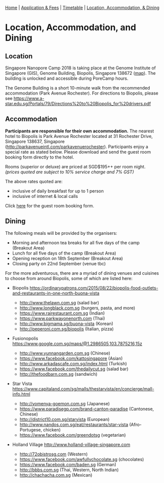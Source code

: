 [Home](index.md) | [Application & Fees](application.md) | [Timetable](timetable.md) | [Location, Accommodation, & Dining](location.md)

# Location, Accommodation, and Dining

## Location
Singapore Nanopore Camp 2018 is taking place at the Genome Institute of Singapore (GIS), Genome Building, Biopolis, Singapore 138672 (<a href="http://www.streetdirectory.com/sg/genome/60-biopolis-street-138672/2989_10373.html" target="_blank">map</a>). The building is unlocked and accessible during PoreCamp hours.

The Genome Building is a short 10-minute walk from the recommended accommodation (Park Avenue Rochester). For directions to Biopolis, please see <a href="https://www.a-star.edu.sg/Portals/79/Directions%20to%20Biopolis_for%20drivers.pdf" target="_blank">https://www.a-star.edu.sg/Portals/79/Directions%20to%20Biopolis_for%20drivers.pdf</a>

## Accommodation

**Participants are responsible for their own accommodation.** The nearest hotel to Biopolis is Park Avenue Rochester located at 31 Rochester Drive, Singapore 138637, Singapore (<a href="http://parkavenueintl.com/parkavenuerochester" target="_blank">http://parkavenueintl.com/parkavenuerochester</a>). Participants enjoy a special rate as stated below. Please download and send the guest room booking form directly to the hotel.

Rooms (superior or deluxe) are priced at SGD$195++ per room night. 
*(prices quoted are subject to 10% service charge and 7% GST)*

The above rates quoted are:
  *	inclusive of daily breakfast for up to 1 person 
  *	inclusive of internet & local calls

Click <a href="https://www.book-secure.com/index.php?s=results&property=sgsin22836&arrival=2018-09-17&departure=2018-09-18&code=SING&adults1=1&children1=0&rooms=1&locale=en_GB&currency=SGD&stid=9x852acr1&showBestPriceFirst=1&showPromotions=3&Hotelnames=ASIASGHTLPARochester&hname=ASIASGHTLPARochester&arrivalDateValue=2018-09-17&frommonth=9&fromday=17&fromyear=2018&nbdays=1&nbNightsValue=1&AccessCode=SING&accessCode=SING&redir=BIZ-so5523q0o4&rt=1525828036" target="_blank">here</a> for the guest room booking form.

## Dining
The following meals will be provided by the organisers:
  *	Morning and afternoon tea breaks for all five days of the camp (Breakout Area)
  *	Lunch for all five days of the camp (Breakout Area)
  *	Opening reception on 18th September (Breakout Area)
  *	Closing party on 22nd September (venue tbc)

For the more adventurous, there are a myriad of dining venues and cuisines to choose from around Biopolis, some of which are listed here:
  *	Biopolis <a href="https://ordinarypatrons.com/2015/08/22/biopolis-food-outlets-and-restaurants-in-one-north-buona-vista" target="_blank">https://ordinarypatrons.com/2015/08/22/biopolis-food-outlets-and-restaurants-in-one-north-buona-vista</a>
	  *	<a href="http://www.thelawn.com.sg" target="_blank">http://www.thelawn.com.sg</a> (salad bar)
	  *	<a href="http://www.longblack.com.sg" target="_blank">http://www.longblack.com.sg</a> (burgers, pasta, and more)
	  *	<a href="https://www.rajrestaurant.com.sg" target="_blank">https://www.rajrestaurant.com.sg</a> (Indian)
	  *	<a href="https://www.parkwayonenorth.com" target="_blank">https://www.parkwayonenorth.com</a> (Thai)
	  *	<a href="http://www.bigmama.sg/buona-vista" target="_blank">http://www.bigmama.sg/buona-vista</a> (Korean)
	  *	<a href="http://peperoni.com.sg/biopolis" target="_blank">http://peperoni.com.sg/biopolis</a> (Italian, pizza)

  *	Fusionopolis <a href="https://www.google.com.sg/maps/@1.2986505,103.7875216,15z" target="_blank">https://www.google.com.sg/maps/@1.2986505,103.7875216,15z</a>
	  *	<a href="http://www.yunnangarden.com.sg" target="_blank">http://www.yunnangarden.com.sg</a> (Chinese)
	  *	<a href="https://www.facebook.com/kattosingapore" target="_blank">https://www.facebook.com/kattosingapore</a> (Asian)
	  *	<a href="http://www.arkadascafe.com.sg/index.html" target="_blank">http://www.arkadascafe.com.sg/index.html</a> (Turkish)
	  *	<a href="https://www.facebook.com/thedailycut.sg" target="_blank">https://www.facebook.com/thedailycut.sg</a> (salad bar)
	  *	<a href="http://thefoodbarn.com.sg" target="_blank">http://thefoodbarn.com.sg</a> (sandwich)

  *	Star Vista <a href="https://www.capitaland.com/sg/malls/thestarvista/en/concierge/mall-info.html" target="_blank">https://www.capitaland.com/sg/malls/thestarvista/en/concierge/mall-info.html</a> 
	  *	<a href="http://yomenya-goemon.com.sg" target="_blank">http://yomenya-goemon.com.sg</a> (Japanese)
	  *	<a href="https://www.paradisegp.com/brand-canton-paradise" target="_blank">https://www.paradisegp.com/brand-canton-paradise</a> (Cantonese, Chinese)
	  *	<a href="http://district10.com.sg/starvista" target="_blank">http://district10.com.sg/starvista</a> (European)
	  *	<a href="http://www.nandos.com.sg/eat/restaurants/star-vista" target="_blank">http://www.nandos.com.sg/eat/restaurants/star-vista</a> (Afro-Portugese, chicken)
	  *	<a href="https://www.facebook.com/greendotsg" target="_blank">https://www.facebook.com/greendotsg</a> (vegetarian)

  *	Holland Village <a hre="http://www.holland-village-singapore.com" target="_blank">http://www.holland-village-singapore.com</a>
	  *	<a href="http://72obistrosg.com" target="_blank">http://72obistrosg.com</a> (Western)
	  *	<a href="https://www.facebook.com/awfullychocolate.sg" target="_blank">https://www.facebook.com/awfullychocolate.sg</a> (chocolates)
	  *	<a href="https://www.facebook.com/baden.sg" target="_blank">https://www.facebook.com/baden.sg</a> (German)
	  *	<a href="http://bbbs.com.sg" target="_blank">http://bbbs.com.sg</a> (Thai, Western, North Indian)
	  *	<a href="http://chachacha.com.sg" target="_blank">http://chachacha.com.sg</a> (Mexican)